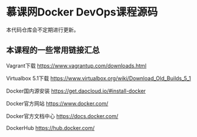 # 慕课网Docker DevOps课程源码

本代码仓库会不定期进行更新。

## 本课程的一些常用链接汇总

Vagrant下载 https://www.vagrantup.com/downloads.html

Virtualbox 5.1下载 https://www.virtualbox.org/wiki/Download_Old_Builds_5_1

Docker国内源安装 https://get.daocloud.io/#install-docker

Docker官方网站 https://www.docker.com/

Docker官方文档中心 https://docs.docker.com/

DockerHub https://hub.docker.com/
